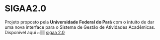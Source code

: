 # SIGAA2.0
Projeto proposto pela <strong>Universidade Federal do Pará</strong> com o intuito de dar uma nova interface para o Sistema de Gestão de Atividades Acadêmicas.
Disponível aqui 👉🏽 <a href="https://sigaaufpa2.netlify.app/">sigaa 2.0</a>

